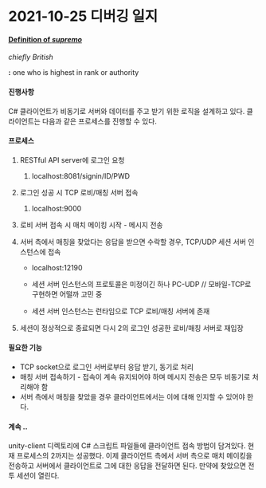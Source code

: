 # 2021-10-25 디버깅 일지

#### [Definition of *supremo*](https://www.merriam-webster.com/dictionary/supremo)

*chiefly British*

**:** one who is highest in rank or authority



#### 진행사항

C# 클라이언트가 비동기로 서버와 데이터를 주고 받기 위한 로직을 설계하고 있다. 클라이언트는 다음과 같은 프로세스를 진행할 수 있다. 

#### 프로세스

1. RESTful API server에 로그인 요청

   1. localhost:8081/signin/ID/PWD

2. 로그인 성공 시 TCP 로비/매칭 서버 접속 

   1. localhost:9000

3. 로비 서버 접속 시 매치 메이킹 시작 - 메시지 전송

4. 서버 측에서 매칭을 찾았다는 응답을 받으면 수락할 경우, TCP/UDP 세션 서버 인스턴스에 접속

   - localhost:12190

   - 세션 서버 인스턴스의 프로토콜은 미정이긴 하나 PC-UDP // 모바일-TCP로 구현하면 어떨까 고민 중
   - 세션 서버 인스턴스는 런타임으로 TCP 로비/매칭 서버에 존재

5. 세션이 정상적으로 종료되면 다시 2의 로그인 성공한 로비/매칭 서버로 재입장

#### 필요한 기능

- TCP socket으로 로그인 서버로부터 응답 받기, 동기로 처리
- 매칭 서버 접속하기 - 접속이 계속 유지되어야 하며 메시지 전송은 모두 비동기로 처리해야 함
- 서버 측에서 매칭을 찾았을 경우 클라이언트에서는 이에 대해 인지할 수 있어야 한다.



#### 계속 ..

unity-client 디렉토리에 C# 스크립트 파일들에 클라이언트 접속 방법이 담겨있다. 현재 프로세스의 2까지는 성공했다. 이제 클라이언트 측에서 서버 측으로 매치 메이킹을 전송하고 서버에서 클라이언트로 그에 대한 응답을 전달하면 된다. 만약에 찾았으면 전투 세션이 열린다.

